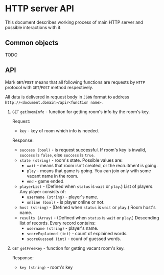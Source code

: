 # HTTP server API
This document describes working process of main HTTP server and possible interactions with it.

## Common objects
TODO

## API
Mark `GET`/`POST` means that all following functions are requests by `HTTP` protocol with `GET`/`POST` method respectively.

All data is delivered in request body in `JSON` format to address `http://<document.domain>/api/<function name>`.

1. `GET` <a name="getRoomInfo">`getRoomInfo`</a> - function for getting room's info by the room's key.

    Request:

    - `key` - key of room which info is needed.

    Response:

    - `success (bool)` - is request successful. If room's key is invalid, `success` is `false`, else `success` is `true`.
    - `state (string)` - room's state. Possible values are:
        - `wait` - means that room isn't created, or the recruitment is going.
        - `play` - means that game is going. You can join only with some vacant name in the room.
        - `end` - game ended.
    - `playerList` - (Defined when `status` is `wait` or `play`.) List of players. Any player consists of:
      - `username (string)` - player's name.
      - `online (bool)` - is player online or not.
    - `host (string)` - (Defined when `status` is `wait` or `play`.) Room host's name.
    - `results (Array)` - (Defined when `status` is `wait` or `play`.) Descending list of records. Every record contains:
        - `username (string)` - player's name.
        - `scoreExplained (int)` - count of explained words.
        - `scoreGuessed (int)` - count of guessed words.

1. `GET` <a name="getFreeKey">`getFreeKey`</a> - function for getting vacant room's key. 

    Response:
    
    - `key (string)` - room's key